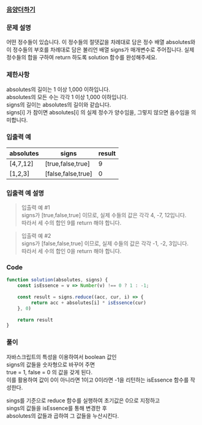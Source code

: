 
### [음양더하기](https://school.programmers.co.kr/learn/courses/30/lessons/76501)

### 문제 설명
어떤 정수들이 있습니다. 이 정수들의 절댓값을 차례대로 담은 정수 배열 absolutes와 이 정수들의 부호를 차례대로 담은 불리언 배열 signs가 매개변수로 주어집니다. 
실제 정수들의 합을 구하여 return 하도록 solution 함수를 완성해주세요.

### 제한사항
absolutes의 길이는 1 이상 1,000 이하입니다. </br>
absolutes의 모든 수는 각각 1 이상 1,000 이하입니다. </br>
signs의 길이는 absolutes의 길이와 같습니다. </br>
signs[i] 가 참이면 absolutes[i] 의 실제 정수가 양수임을, 그렇지 않으면 음수임을 의미합니다.

### 입출력 예

| absolutes | signs               | result |
|-----------|---------------------|--------|
| [4,7,12]  | [true,false,true]   | 9      |
| [1,2,3]   | [false,false,true]	 | 0      |


### 입출력 예 설명
> 입출력 예 #1 <br/>
signs가 [true,false,true] 이므로, 실제 수들의 값은 각각 4, -7, 12입니다.<br/>
따라서 세 수의 합인 9를 return 해야 합니다.

>입출력 예 #2 <br/>
signs가 [false,false,true] 이므로, 실제 수들의 값은 각각 -1, -2, 3입니다.<br/>
> 따라서 세 수의 합인 0을 return 해야 합니다.



### Code
``` javascript
function solution(absolutes, signs) {
    const isEssence = v => Number(v) !== 0 ? 1 : -1;
    
    const result = signs.reduce((acc, cur, i) => {
         return acc + absolutes[i] * isEssence(cur)
    }, 0)
    
    return result
}
```



### 풀이
자바스크립트의 특성을 이용하여서 boolean 값인 </br>
signs의 값들을 숫자형으로 바꾸어 주면 </br>true = 1, false = 0 의 값을 갖게 된다.</br>
이를 활용하여 값이 0이 아니라면 1이고 0이라면 -1을 리턴하는 isEssence 함수를 작성한다.</br>

sings를 기준으로 reduce 함수를 실행하여 초기값은 0으로 지정하고</br> 
sings의 값들을 isEssence를 통해 변경한 후 </br>
absolutes의 값들과 곱하여 그 값들을 누산시킨다.





